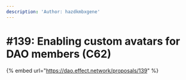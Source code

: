 ```yaml
---
description: 'Author: hazdkmbxgene'
---
```


# #139: Enabling custom avatars for DAO members (C62)

{% embed url="https://dao.effect.network/proposals/139" %}
